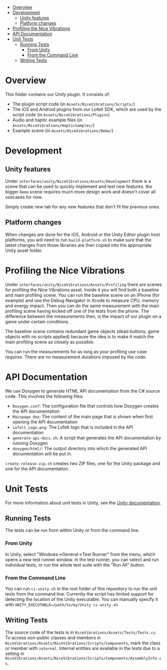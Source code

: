 - [Overview](#overview)
- [Development](#development)
  - [Unity features](#unity-features)
  - [Platform changes](#platform-changes)
- [Profiling the Nice Vibrations](#profiling-the-nice-vibrations)
- [API Documentation](#api-documentation)
- [Unit Tests](#unit-tests)
  - [Running Tests](#running-tests)
    - [From Unity](#from-unity)
    - [From the Command Line](#from-the-command-line)
  - [Writing Tests](#writing-tests)

# Overview

This folder contains our Unity plugin. It consists of:
- The plugin script code (in `Assets/NiceVibrations/Scripts/`)
- The iOS and Android plugins from our Lofelt SDK, which are used by the script
  code (in `Assets/NiceVibrations/Plugins`)
- Audio and haptic example files (in `Assets/NiceVibrations/HapticSamples/`)
- Example scene (in `Assets/NiceVibrations/Demo/`)


# Development

## Unity features

Under `interfaces/unity/NiceVibrations/Assets/Development` there is a scene that can be used to quickly implement and test new features. the bigger `Demo` scene requires much more design work and doesn't cover all usecases for now.

Simply create new tab for any new features that don't fit the previous ones.

## Platform changes

When changes are done for the iOS, Android or the Unity Editor plugin host platforms, you will need to run `build-platform.sh` to make sure that the latest changes from those libraries are then copied into the appropriate Unity asset folder.

# Profiling the Nice Vibrations

Under `interfaces/unity/NiceVibrations/Assets/Profiling` there are scenes for profiling the Nice Vibrations asset. Inside it you will find both a baseline and main profiling scene. You can run the baseline scene on an iPhone (for example) and use the Debug Navigator in Xcode to measure CPU, memory and energy impact. Then you can do the same measurement with the main profiling scene having kicked off one of the tests from the phone. The difference between the measurements then, is the impact of our plugin on a game under certain conditions.

The baseline scene contains redundant game objects (dead buttons, game objects with no scripts applied) because the idea is to make it match the main profiling scene as closely as possible.

You can run the measurements for as long as your profiling use case requires. There are no measurement durations imposed by the code.

# API Documentation

We use Doxygen to generate HTML API documentation from the C# source code. This involves the
following files:
- `Doxygen.conf`: The configuration file that controls how Doxygen creates the API documentation
- `Mainpage.dox`: The content of the main page that is shown when first opening the API documentation
- `Lofelt_Logo.png`: The Lofelt logo that is included in the API documentation
- `generate-api-docs.sh`: A script that generates the API documentation by running Doxygen
- `doxygen/html/`: The output directory into which the generated API documentation will be put in.


`create-release-zip.sh` creates two ZIP files, one for the Unity package and one for the API
documentation.

# Unit Tests

For more information about unit tests in Unity, see the
[Unity documentation](https://docs.unity3d.com/Packages/com.unity.test-framework@1.1/manual/index.html).

## Running Tests

The tests can be run from within Unity or from the command line.

### From Unity
In Unity, select "Windows->General->Test Runner" from the menu, which opens a new test runner
window. In the test runner, you can select and run individual tests, or run the whole test suite with
the "Run All" button.

### From the Command Line
You can run `ci-unity.sh` in the root folder of this repository to run the unit tests from the
command line.
Currently the script has limited support for detecting the location of the Unity executable. You can
manually specify it with `UNITY_EXECUTABLE=/path/to/my/Unity ci-unity.sh`.

## Writing Tests

The source code of the tests is in `NiceVibrations/Assets/Tests/Tests.cs`. To access non-public
classes and members in `NiceVibrations/Assets/NiceVibrations/Scripts/Components`, mark the class
or member with `internal`. Internal entities are available in the tests due to a setting in
`NiceVibrations/Assets/NiceVibrations/Scripts/Components/AssemblyInfo.cs`.
